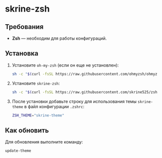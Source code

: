 # skrine-zsh

## Требования

- **Zsh** — необходим для работы конфигураций.

## Установка

1. Установите `oh-my-zsh` (если он еще не установлен):

    ```bash
    sh -c "$(curl -fsSL https://raw.githubusercontent.com/ohmyzsh/ohmyzsh/master/tools/install.sh)"
    ```

2. Установите `skrine-zsh`:

    ```bash
    sh -c "$(curl -fsSL https://raw.githubusercontent.com/skrine525/zsh-skrine/refs/heads/main//install.sh)"
    ```

3. После установки добавьте строку для использования темы `skrine-theme` в файл конфигурации `.zshrc`:

    ```bash
    ZSH_THEME="skrine-theme"
    ```

## Как обновить

Для обновления выполните команду:

```bash
update-theme
```
